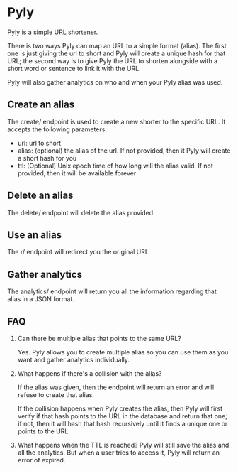 # Pyly

Pyly is a simple URL shortener.

There is two ways Pyly can map an URL to a simple format (alias). The first one is just giving the url to short and Pyly will create a unique hash for that URL; the second way is to give Pyly the URL to shorten alongside with a short word or sentence to link it with the URL.

Pyly will also gather analytics on who and when your Pyly alias was used.

## Create an alias

The create/ endpoint is used to create a new shorter to the specific URL.
It accepts the following parameters:

- url: url to short
- alias: (optional) the alias of the url. If not provided, then it Pyly will create a short hash for you
- ttl: (Optional) Unix epoch time of how long will the alias valid. If not provided, then it will be available forever

## Delete an alias

The delete/ endpoint will delete the alias provided

## Use an alias

The r/ endpoint will redirect you the original URL

## Gather analytics

The analytics/ endpoint will return you all the information regarding that alias in a JSON format.

## FAQ

1. Can there be multiple alias that points to the same URL?

    Yes. Pyly allows you to create multiple alias so you can use them as you want and gather analytics individually.

2. What happens if there's a collision with the alias?

    If the alias was given, then the endpoint will return an error and will refuse to create that alias.

    If the collision happens when Pyly creates the alias, then Pyly will first verify if that hash points to the URL in the database and return that one; if not, then it will hash that hash recursively until it finds a unique one or points to the URL.

3. What happens when the TTL is reached?
    Pyly will still save the alias and all the analytics. But when a user tries to access it, Pyly will return an error of expired.
